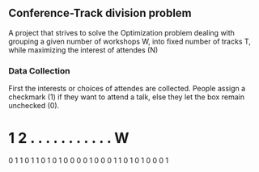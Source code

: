 ## Conference-Track division problem

A project that strives to solve the Optimization problem dealing with grouping a given number of workshops W,
into fixed number of tracks T, while maximizing the interest of attendes (N)

### Data Collection

First the interests or choices of attendes are collected. People assign a checkmark (1) if they want to attend
a talk, else they let the box remain unchecked (0).


1 2 . . . . . . . . . . . W
============================
0 1 1 0 1 1 0 1 0 1 0 0 0 0
1 0 0 0 1 1 0 1 0 1 0 0 0 1


